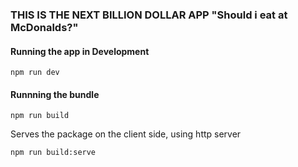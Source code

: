 ### THIS IS THE NEXT BILLION DOLLAR APP "Should i eat at McDonalds?"

#### Running the app in Development

```
npm run dev
```

#### Runnning the bundle

```
npm run build
```

Serves the package on the client side, using http server

```
npm run build:serve
```
